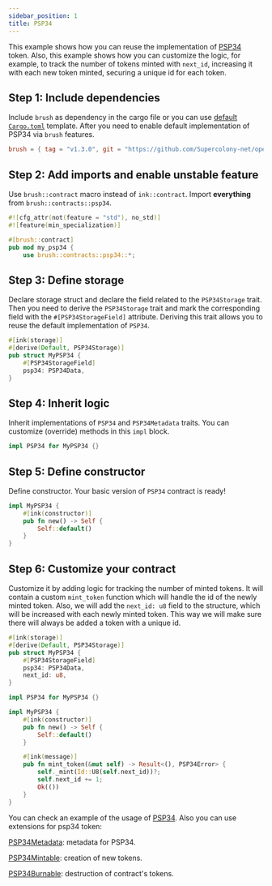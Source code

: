 ```yaml
---
sidebar_position: 1
title: PSP34
---
```


This example shows how you can reuse the implementation of [PSP34](https://github.com/Supercolony-net/openbrush-contracts/tree/main/contracts/token/psp34) token. Also, this example shows how you can customize the logic, for example, to track the number of tokens minted with `next_id`, increasing it with each new token minted, securing a unique id for each token.

## Step 1: Include dependencies

Include `brush` as dependency in the cargo file or you can use [default `Cargo.toml`](/smart-contracts/overview#the-default-toml-of-your-project-with-openbrush) template.
After you need to enable default implementation of PSP34 via `brush` features.

```toml
brush = { tag = "v1.3.0", git = "https://github.com/Supercolony-net/openbrush-contracts", default-features = false, features = ["psp34"] }
```

## Step 2: Add imports and enable unstable feature

Use `brush::contract` macro instead of `ink::contract`. Import **everything** from `brush::contracts::psp34`.

```rust
#![cfg_attr(not(feature = "std"), no_std)]
#![feature(min_specialization)]

#[brush::contract]
pub mod my_psp34 {
    use brush::contracts::psp34::*;
```

## Step 3: Define storage

Declare storage struct and declare the field related to the `PSP34Storage` trait. Then you need to derive the `PSP34Storage` trait and mark the corresponding field with the `#[PSP34StorageField]` attribute. Deriving this trait allows you to reuse the default implementation of `PSP34`.

```rust
#[ink(storage)]
#[derive(Default, PSP34Storage)]
pub struct MyPSP34 {
    #[PSP34StorageField]
    psp34: PSP34Data,
}
```

## Step 4: Inherit logic

Inherit implementations of `PSP34` and `PSP34Metadata` traits. You can customize (override) methods in this `impl` block.

```rust
impl PSP34 for MyPSP34 {}

```

## Step 5: Define constructor

Define constructor. Your basic version of `PSP34` contract is ready!

```rust
impl MyPSP34 {
    #[ink(constructor)]
    pub fn new() -> Self {
        Self::default()
    }
}
```

## Step 6: Customize your contract

Customize it by adding logic for tracking the number of minted tokens. It will contain a custom `mint_token` function which will handle the id of the newly minted token. Also, we will add the `next_id: u8` field to the structure, which will be increased with each newly minted token. This way we will make sure there will always be added a token with a unique id. 

```rust
#[ink(storage)]
#[derive(Default, PSP34Storage)]
pub struct MyPSP34 {
    #[PSP34StorageField]
    psp34: PSP34Data,
    next_id: u8,
}

impl PSP34 for MyPSP34 {}

impl MyPSP34 {
    #[ink(constructor)]
    pub fn new() -> Self {
        Self::default()
    }

    #[ink(message)]
    pub fn mint_token(&mut self) -> Result<(), PSP34Error> {
        self._mint(Id::U8(self.next_id))?;
        self.next_id += 1;
        Ok(())
    }
}
```

You can check an example of the usage of [PSP34](https://github.com/Supercolony-net/openbrush-contracts/tree/main/examples/psp34).
Also you can use extensions for psp34 token:

[PSP34Metadata](/smart-contracts/PSP34/extensions/metadata): metadata for PSP34.

[PSP34Mintable](/smart-contracts/PSP34/extensions/mintable): creation of new tokens.

[PSP34Burnable](/smart-contracts/PSP34/extensions/burnable): destruction of contract's tokens.
